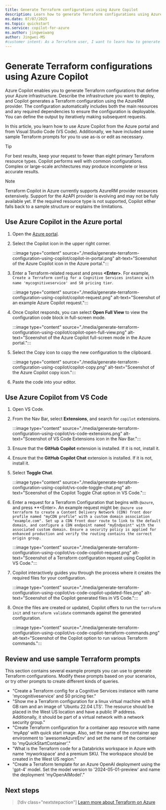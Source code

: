```yaml
---
title: Generate Terraform configurations using Azure Copilot
description: Learn how to generate Terraform configurations using Azure Copilot
ms.date: 07/07/2025
ms.topic: quickstart
ms.service: copilot-for-azure
ms.author: jingweiwang
author: Jingwei-MS
#customer intent: As a Terraform user, I want to learn how to generate Terraform configurations using Azure Copilot.
---
```


# Generate Terraform configurations using Azure Copilot

Azure Copilot enables you to generate Terraform configurations that define your Azure infrastructure. Describe the infrastructure you want to deploy, and Copilot generates a Terraform configuration using the AzureRM provider. The configuration automatically includes both the main resources and any required dependencies to ensure the configuration is deployable. You can define the output by iteratively making subsequent requests.

In this article, you learn how to use Azure Copilot from the Azure portal and from Visual Studio Code (VS Code). Additionally, we have included some sample Terraform prompts for you to use as-is or edit as necessary.

> [!TIP]
> For best results, keep your request to fewer than eight primary Terraform resource types. Copilot performs well with common configurations. Complex or large-scale architectures may produce incomplete or less accurate results.

> [!NOTE] 
> Terraform Copilot in Azure currently supports AzureRM provider resources extensively. Support for the AzAPI provider is evolving and may not be fully available yet. If the required resource type is not supported, Copilot either falls back to a sample structure or explains the limitations.

## Use Azure Copilot in the Azure portal

1. Open the [Azure portal](https://ms.portal.azure.com).

1. Select the Copilot icon in the upper right corner.

    :::image type="content" source="./media/generate-terraform-configuration-using-copilot/copilot-in-portal.png" alt-text="Sceenshot of the Azure Copilot icon in the Azure portal.":::

1. Enter a Terraform-related request and press **&lt;Enter>**. For example, `Create a Terraform config for a Cognitive Services instance with name 'mycognitiveservice' and S0 pricing tier`.

    :::image type="content" source="./media/generate-terraform-configuration-using-copilot/copilot-request.png" alt-text="Sceenshot of an example Azure Copilot request.":::

1. Once Copilot responds, you can select **Open Full View** to view the configuration code block in full-screen mode.

    :::image type="content" source="./media/generate-terraform-configuration-using-copilot/copilot-open-full-view.png" alt-text="Sceenshot of the Azure Copilot full-screen mode in the Azure portal.":::

1. Select the Copy icon to copy the new configuration to the clipboard.

    :::image type="content" source="./media/generate-terraform-configuration-using-copilot/copilot-copy.png" alt-text="Sceenshot of the Azure Copilot copy icon.":::

1. Paste the code into your editor.

## Use Azure Copilot from VS Code

1. Open VS Code.

1. From the Nav Bar, select **Extensions**, and search for `copilot` extensions.

    :::image type="content" source="./media/generate-terraform-configuration-using-copilot/vs-code-extensions.png" alt-text="Sceenshot of VS Code Extensions icon in the Nav Bar.":::

1. Ensure that the **GitHub Copilot** extension is installed. If it is not, install it.

1. Ensure that the **GitHub Copilot Chat** extension is installed. If it is not, install it.

1. Select **Toggle Chat**.

    :::image type="content" source="./media/generate-terraform-configuration-using-copilot/vs-code-toggle-chat.png" alt-text="Sceenshot of the Copilot Toggle Chat option in VS Code.":::

1. Enter a request for a Terraform Configuration that begins with `@azure`, and press **&lt;Enter>. An example request might be: `@azure use terraform to create a Content Delivery Network (CDN) front door profile named "myCDN profile" with a custom domain association "example.com". Set up a CDN front door route to link to the default domain, and configure a CDN endpoint named "myEndpoint" with the associated custom domain. Ensure a security policy is applied for enhanced production and verify the routing contains the correct origin group.`

    :::image type="content" source="./media/generate-terraform-configuration-using-copilot/vs-code-copilot-request.png" alt-text="Sceenshot of a Terraform configuration request using Copilot in VS Code.":::

1. Copilot interactively guides you through the process where it creates the required files for your configuration.

    :::image type="content" source="./media/generate-terraform-configuration-using-copilot/vs-code-copilot-updated-files.png" alt-text="Sceenshot of the Copilot generated files in VS Code.":::
    
1. Once the files are created or updated, Copilot offers to run the `terraform init` and `terraform validate` commands against the generated configuration.

    :::image type="content" source="./media/generate-terraform-configuration-using-copilot/vs-code-copilot-terraform-commands.png" alt-text="Sceenshot of the Copilot option to run various Terraform commands.":::

## Review and use sample Terraform prompts

This section contains several example prompts you can use to generate Terraform configurations. Modify these prompts based on your scenarios, or try other prompts to create different kinds of queries.

- "Create a Terraform config for a Cognitive Services instance with name 'mycognitiveservice' and S0 pricing tier."
- "Show me a Terraform configuration for a linux virtual machine with 8 GB ram and an image of 'Ubuntu 22.04 LTS'. The resource should be placed in the West US location and have a public IP address. Additionally, it should be part of a virtual network with a network security group."
- "Create Terraform configuration for a container app resource with name 'myApp' with quick start image. Also, set the name of the container app environment to 'awesomeAzureEnv' and set the name of the container to 'myQuickStartContainer'."
- "What is the Terraform code for a Databricks workspace in Azure with name 'myworkspace' and a premium SKU. The workspace should be created in the West US region."
- "Create a Terraform template for an Azure OpenAI deployment using the 'gpt-4' model. Set the model version to '2024-05-01-preview' and name the deployment 'myOpenAIModel'."

## Next steps

> [!div class="nextstepaction"]
> [Learn more about Terraform on Azure](/azure/developer/terraform/overview)
